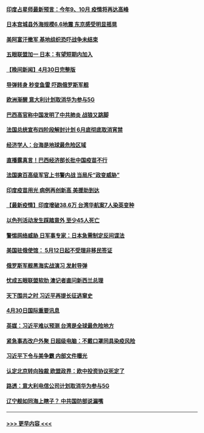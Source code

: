 #### [印度占星师最新预言：今年9、10月 疫情将再达高峰](../pages/prog202/a103108368.md?t=05011151) 
#### [日本宫城县外海规模6.6地震 东京感受明显摇晃](../pages/prog202/a103108347.md?t=05011151) 
#### [美阿富汗撤军 基地组织恐吓战争未结束](../pages/prog202/a103108030.md?t=05011151) 
#### [五眼联盟加一 日本：有望短期内加入](../pages/prog202/a103108083.md?t=05011151) 
#### [【晚间新闻】4月30日完整版](../pages/prog202/a103108327.md?t=05011151) 
#### [导弹转身 秒变鱼雷 吓跑俄罗斯军舰](../pages/prog202/a103108064.md?t=05011151) 
#### [欧洲渐醒 意大利计划取消华为参与5G](../pages/prog202/a103108199.md?t=05011151) 
#### [巴西高官称中国发明了中共肺炎 战狼又跳脚](../pages/prog202/a103108063.md?t=05011151) 
#### [法国总统宣布四阶段解封计划 6月底彻底取消宵禁](../pages/prog202/a103108070.md?t=05011151) 
#### [经济学人：台海是地球最危险区域](../pages/prog202/a103108131.md?t=05011151) 
#### [直播露真言！巴西经济部长批中国疫苗不行](../pages/prog202/a103108096.md?t=05011151) 
#### [法国逾百高级军官上书警内战 当局斥“政变威胁”](../pages/prog202/a103108017.md?t=05011151) 
#### [印度疫苗用光 病例再创新高 美援助到达](../pages/prog202/a103108054.md?t=05011151) 
#### [【最新疫情】印度增破38.6万 台湾华航案7人染英变种](../pages/prog202/a103108035.md?t=05011151) 
#### [以色列活动发生踩踏意外 至少45人死亡](../pages/prog202/a103107919.md?t=05011151) 
#### [警惕网络威胁 日军事专家：日本急需制定反间谍法](../pages/prog202/a103107912.md?t=05011151) 
#### [美国驻俄使馆： 5月12日起不受理非移民签证](../pages/prog202/a103107903.md?t=05011151) 
#### [俄罗斯军舰黑海实战演习 发射导弹](../pages/prog202/a103107890.md?t=05011151) 
#### [忧成五眼联盟软肋 澳记者直问新西兰总理](../pages/prog202/a103107874.md?t=05011151) 
#### [天下围共之时 习近平再提长征逃窜史](../pages/prog202/a103106493.md?t=05011151) 
#### [4月30日国际重要讯息](../pages/prog202/a103107685.md?t=05011151) 
#### [英媒：习近平难以预测 台湾是全球最危险地方](../pages/prog202/a103107669.md?t=05011151) 
#### [紧急事态改户外聚 日超级电脑：不戴口罩同具染疫风险](../pages/prog202/a103107644.md?t=05011151) 
#### [习近平下令与美争霸 内部文件曝光](../pages/prog202/a103107608.md?t=05011151) 
#### [认定北京转向独裁 欧盟政界：欧中投资协议死定了](../pages/prog202/a103107584.md?t=05011151) 
#### [路透：意大利电信公司计划取消华为参与5G](../pages/prog202/a103107555.md?t=05011151) 
#### [辽宁舰如同海上瞎子？ 中共国防部说漏嘴](../pages/prog202/a103107491.md?t=05011151) 

----
#### [ >>> 更早内容 <<< ](../indexes/prog202-earlier.md)
